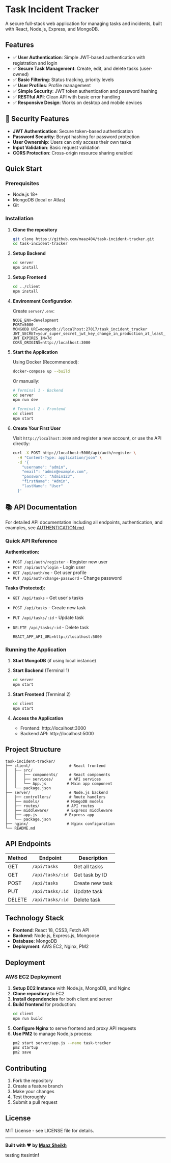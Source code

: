 # Task Incident Tracker

A secure full-stack web application for managing tasks and incidents, built with React, Node.js, Express, and MongoDB.

## Features

- ✅ **User Authentication**: Simple JWT-based authentication with registration and login
- ✅ **Secure Task Management**: Create, edit, and delete tasks (user-owned)
- ✅ **Basic Filtering**: Status tracking, priority levels
- ✅ **User Profiles**: Profile management
- ✅ **Simple Security**: JWT token authentication and password hashing
- ✅ **RESTful API**: Clean API with basic error handling
- ✅ **Responsive Design**: Works on desktop and mobile devices

## 🔐 Security Features

- **JWT Authentication**: Secure token-based authentication
- **Password Security**: Bcrypt hashing for password protection
- **User Ownership**: Users can only access their own tasks
- **Input Validation**: Basic request validation
- **CORS Protection**: Cross-origin resource sharing enabled

## Quick Start

### Prerequisites

- Node.js 18+
- MongoDB (local or Atlas)
- Git

### Installation

1. **Clone the repository**

   ```bash
   git clone https://github.com/maaz404/task-incident-tracker.git
   cd task-incident-tracker
   ```

2. **Setup Backend**

   ```bash
   cd server
   npm install
   ```

3. **Setup Frontend**

   ```bash
   cd ../client
   npm install
   ```

4. **Environment Configuration**

   Create `server/.env`:

   ```env
   NODE_ENV=development
   PORT=5000
   MONGODB_URI=mongodb://localhost:27017/task_incident_tracker
   JWT_SECRET=your_super_secret_jwt_key_change_in_production_at_least_32_characters_long
   JWT_EXPIRES_IN=7d
   CORS_ORIGINS=http://localhost:3000
   ```

5. **Start the Application**

   Using Docker (Recommended):
   ```bash
   docker-compose up --build
   ```

   Or manually:
   ```bash
   # Terminal 1 - Backend
   cd server
   npm run dev

   # Terminal 2 - Frontend  
   cd client
   npm start
   ```

6. **Create Your First User**

   Visit `http://localhost:3000` and register a new account, or use the API directly:

   ```bash
   curl -X POST http://localhost:5000/api/auth/register \
     -H "Content-Type: application/json" \
     -d '{
       "username": "admin",
       "email": "admin@example.com", 
       "password": "Admin123",
       "firstName": "Admin",
       "lastName": "User"
     }'
   ```

## 📚 API Documentation

For detailed API documentation including all endpoints, authentication, and examples, see [AUTHENTICATION.md](AUTHENTICATION.md).

### Quick API Reference

**Authentication:**
- `POST /api/auth/register` - Register new user
- `POST /api/auth/login` - Login user
- `GET /api/auth/me` - Get user profile
- `PUT /api/auth/change-password` - Change password

**Tasks (Protected):**
- `GET /api/tasks` - Get user's tasks
- `POST /api/tasks` - Create new task
- `PUT /api/tasks/:id` - Update task
- `DELETE /api/tasks/:id` - Delete task

   ```env
   REACT_APP_API_URL=http://localhost:5000
   ```

### Running the Application

1. **Start MongoDB** (if using local instance)

2. **Start Backend** (Terminal 1)

   ```bash
   cd server
   npm start
   ```

3. **Start Frontend** (Terminal 2)

   ```bash
   cd client
   npm start
   ```

4. **Access the Application**
   - Frontend: http://localhost:3000
   - Backend API: http://localhost:5000

## Project Structure

```
task-incident-tracker/
├── client/                 # React frontend
│   ├── src/
│   │   ├── components/     # React components
│   │   ├── services/       # API services
│   │   └── App.js         # Main app component
│   └── package.json
├── server/                 # Node.js backend
│   ├── controllers/        # Route handlers
│   ├── models/            # MongoDB models
│   ├── routes/            # API routes
│   ├── middleware/        # Express middleware
│   ├── app.js            # Express app
│   └── package.json
├── nginx/                 # Nginx configuration
└── README.md
```

## API Endpoints

| Method | Endpoint         | Description     |
| ------ | ---------------- | --------------- |
| GET    | `/api/tasks`     | Get all tasks   |
| GET    | `/api/tasks/:id` | Get task by ID  |
| POST   | `/api/tasks`     | Create new task |
| PUT    | `/api/tasks/:id` | Update task     |
| DELETE | `/api/tasks/:id` | Delete task     |

## Technology Stack

- **Frontend**: React 18, CSS3, Fetch API
- **Backend**: Node.js, Express.js, Mongoose
- **Database**: MongoDB
- **Deployment**: AWS EC2, Nginx, PM2

## Deployment

### AWS EC2 Deployment

1. **Setup EC2 Instance** with Node.js, MongoDB, and Nginx
2. **Clone repository** to EC2
3. **Install dependencies** for both client and server
4. **Build frontend** for production:
   ```bash
   cd client
   npm run build
   ```
5. **Configure Nginx** to serve frontend and proxy API requests
6. **Use PM2** to manage Node.js process:
   ```bash
   pm2 start server/app.js --name task-tracker
   pm2 startup
   pm2 save
   ```

## Contributing

1. Fork the repository
2. Create a feature branch
3. Make your changes
4. Test thoroughly
5. Submit a pull request

## License

MIT License - see LICENSE file for details.

---

**Built with ❤️ by [Maaz Sheikh](https://github.com/maaz404)**

testing ttesintinf
